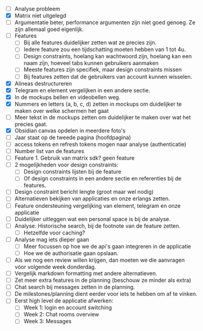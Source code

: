 - [ ] Analyse probleem
- [x] Matrix niet uitgelegd
- [ ] Argumentatie beter, performance argumenten zijn niet goed genoeg. Ze zijn allemaal goed eigenlijk.
- [ ] Features
	- [ ] Bij alle features duidelijker zetten wat ze precies zijn.
	- [ ] Iedere feature zou een tijdschatting moeten hebben van 1 tot 4u.
	- [ ] Design constraints, hoelang kan wachtwoord zijn, hoelang kan een naam zijn, hoeveel tabs kunnen gebruikers aanmaken
	- [ ] Meeste features zijn specifiek, maar design constraints missen
	- [ ] Bij features zetten dat de gebruikers van account kunnen wisselen.
- [x] Alineas destructureren
- [x] Telegram en element vergelijken in een andere sectie.
- [x] In de mockups bellen en videobellen weg.
- [x] Nummers en letters (a, b, c, d) zetten in mockups om duidelijker te maken over welke schermen het gaat
- [ ] Meer tekst in de mockups zetten om duidelijker te maken over wat het precies gaat.
- [x] Obsidian canvas opdelen in meerdere foto's
- [ ] Jaar staat op de tweede pagina (hoofdpagina)
- [ ] access tokens en refresh tokens mogen naar analyse (authenticatie)
- [ ] Number list van de features
- [ ] Feature 1. Gebruik van matrix sdk? geen feature
- [ ] 2 mogelijkheden voor design constraints:
	- [ ] Design constraints lijsten bij de feature
	- [ ] Of design constraints in een andere sectie en referenties bij de features.
- [ ] Design constraint bericht lengte (groot maar wel nodig)
- [ ] Alternatieven bekijken van applicaties en onze erlangs zetten.
- [ ] Feature ondersteuning vergelijking van element, telegram en onze applicatie
- [ ] Duidelijker uitleggen wat een personal space is bij de analyse.
- [ ] Analyse: Historische search, bij de footnote van de feature zetten.
	- [ ] Hetzelfde voor caching?
- [ ] Analyse mag iets dieper gaan
	- [ ] Meer focussen op hoe we de api's gaan integreren in de applicatie
	- [ ] Hoe we de authorisatie gaan opslaan.
- [ ] Als we nog een review willen krijgen, dan moeten we die aanvragen vóor volgende week donderdag.
- [ ] Vergelijk markdown formatting met andere alternatieven.
- [ ] Zet meer extra features in de planning (beschouw ze minder als extra)
- [ ] Chat search bij messages zetten in de planning.
- [ ] De milestones/planning dient eerder voor iets te hebben om af te vinken.
- [ ] Eerst high level de applicatie afwerken:
	- [ ] Week 1: login en account switching 
	- [ ] Week 2: Chat rooms overview
	- [ ] Week 3: Messages